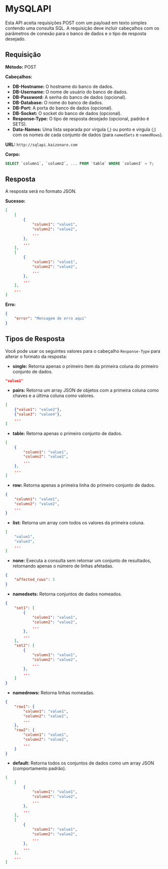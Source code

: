# MySQLAPI

Esta API aceita requisições POST com um payload em texto simples contendo uma consulta SQL. A requisição deve incluir cabeçalhos com os parâmetros de conexão para o banco de dados e o tipo de resposta desejado.

## Requisição

**Método:** POST

**Cabeçalhos:**
- **DB-Hostname:** O hostname do banco de dados.
- **DB-Username:** O nome de usuário do banco de dados.
- **DB-Password:** A senha do banco de dados (opcional).
- **DB-Database:** O nome do banco de dados.
- **DB-Port:** A porta do banco de dados (opcional).
- **DB-Socket:** O socket do banco de dados (opcional).
- **Response-Type:** O tipo de resposta desejado (opcional, padrão é SETS).
- **Data-Names:** Uma lista separada por virgula (,) ou ponto e virgula (;) com os nomes de cada conjunto de dados (para `namedSets` e `namedRows`).

**URL:** `http://sqlapi.kaizonaro.com`

**Corpo:**
```sql
SELECT `column1`, `column2`, ... FROM `table` WHERE `column3` = ?;
```

## Resposta

A resposta será no formato JSON.

**Sucesso:**
```json
[
    [
        {
            "column1": "value1",
            "column2": "value2",
            ...
        },
        ...
    ],
    [
        {
            "column1": "value1",
            "column2": "value2",
            ...
        },
        ...
    ],
    ...
]
```

**Erro:**
```json
{
    "error": "Mensagem de erro aqui"
}
```

## Tipos de Resposta

Você pode usar os seguintes valores para o cabeçalho `Response-Type` para alterar o formato da resposta:

- **single:** Retorna apenas o primeiro item da primeira coluna do primeiro conjunto de dados.
```json
"value1"
```

- **pairs:** Retorna um array JSON de objetos com a primeira coluna como chaves e a última coluna como valores.
```json
[
    {"value1": "value2"},
    {"value3": "value4"},
    ...
]
```

- **table:** Retorna apenas o primeiro conjunto de dados.
```json
[
    {
        "column1": "value1",
        "column2": "value2",
        ...
    },
    ...
]
```

- **row:** Retorna apenas a primeira linha do primeiro conjunto de dados.
```json
{
    "column1": "value1",
    "column2": "value2",
    ...
}
```

- **list:** Retorna um array com todos os valores da primeira coluna.
```json
[
    "value1",
    "value3",
    ...
]
```

- **none:** Executa a consulta sem retornar um conjunto de resultados, retornando apenas o número de linhas afetadas.
```json
{
    "affected_rows": 5
}
```

- **namedsets:** Retorna conjuntos de dados nomeados.
```json
{
    "set1": [
        {
            "column1": "value1",
            "column2": "value2",
            ...
        },
        ...
    ],
    "set2": [
        {
            "column1": "value1",
            "column2": "value2",
            ...
        },
        ...
    ]
}
```

- **namedrows:** Retorna linhas nomeadas.
```json
{
    "row1": {
        "column1": "value1",
        "column2": "value2",
        ...
    },
    "row2": {
        "column1": "value1",
        "column2": "value2",
        ...
    }
}
```

- **default:** Retorna todos os conjuntos de dados como um array JSON (comportamento padrão).
```json
[
    [
        {
            "column1": "value1",
            "column2": "value2",
            ...
        },
        ...
    ],
    [
        {
            "column1": "value1",
            "column2": "value2",
            ...
        },
        ...
    ],
    ...
]
```
